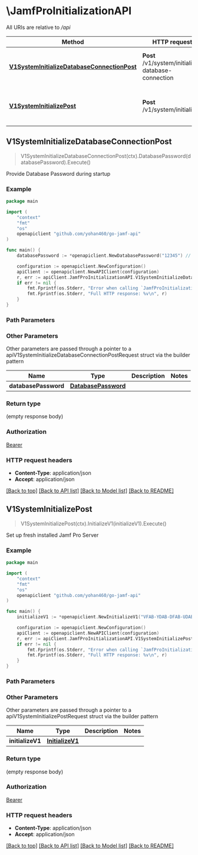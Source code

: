 # \JamfProInitializationAPI

All URIs are relative to */api*

Method | HTTP request | Description
------------- | ------------- | -------------
[**V1SystemInitializeDatabaseConnectionPost**](JamfProInitializationAPI.md#V1SystemInitializeDatabaseConnectionPost) | **Post** /v1/system/initialize-database-connection | Provide Database Password during startup 
[**V1SystemInitializePost**](JamfProInitializationAPI.md#V1SystemInitializePost) | **Post** /v1/system/initialize | Set up fresh installed Jamf Pro Server 



## V1SystemInitializeDatabaseConnectionPost

> V1SystemInitializeDatabaseConnectionPost(ctx).DatabasePassword(databasePassword).Execute()

Provide Database Password during startup 



### Example

```go
package main

import (
    "context"
    "fmt"
    "os"
    openapiclient "github.com/yohan460/go-jamf-api"
)

func main() {
    databasePassword := *openapiclient.NewDatabasePassword("12345") // DatabasePassword | 

    configuration := openapiclient.NewConfiguration()
    apiClient := openapiclient.NewAPIClient(configuration)
    r, err := apiClient.JamfProInitializationAPI.V1SystemInitializeDatabaseConnectionPost(context.Background()).DatabasePassword(databasePassword).Execute()
    if err != nil {
        fmt.Fprintf(os.Stderr, "Error when calling `JamfProInitializationAPI.V1SystemInitializeDatabaseConnectionPost``: %v\n", err)
        fmt.Fprintf(os.Stderr, "Full HTTP response: %v\n", r)
    }
}
```

### Path Parameters



### Other Parameters

Other parameters are passed through a pointer to a apiV1SystemInitializeDatabaseConnectionPostRequest struct via the builder pattern


Name | Type | Description  | Notes
------------- | ------------- | ------------- | -------------
 **databasePassword** | [**DatabasePassword**](DatabasePassword.md) |  | 

### Return type

 (empty response body)

### Authorization

[Bearer](../README.md#Bearer)

### HTTP request headers

- **Content-Type**: application/json
- **Accept**: application/json

[[Back to top]](#) [[Back to API list]](../README.md#documentation-for-api-endpoints)
[[Back to Model list]](../README.md#documentation-for-models)
[[Back to README]](../README.md)


## V1SystemInitializePost

> V1SystemInitializePost(ctx).InitializeV1(initializeV1).Execute()

Set up fresh installed Jamf Pro Server 



### Example

```go
package main

import (
    "context"
    "fmt"
    "os"
    openapiclient "github.com/yohan460/go-jamf-api"
)

func main() {
    initializeV1 := *openapiclient.NewInitializeV1("VFAB-YDAB-DFAB-UDAB-DEAB-EFAB-ABAB-DEAB", "Jamf", false, "admin", "12345", "https://jamf.jamfcloud.com") // InitializeV1 | 

    configuration := openapiclient.NewConfiguration()
    apiClient := openapiclient.NewAPIClient(configuration)
    r, err := apiClient.JamfProInitializationAPI.V1SystemInitializePost(context.Background()).InitializeV1(initializeV1).Execute()
    if err != nil {
        fmt.Fprintf(os.Stderr, "Error when calling `JamfProInitializationAPI.V1SystemInitializePost``: %v\n", err)
        fmt.Fprintf(os.Stderr, "Full HTTP response: %v\n", r)
    }
}
```

### Path Parameters



### Other Parameters

Other parameters are passed through a pointer to a apiV1SystemInitializePostRequest struct via the builder pattern


Name | Type | Description  | Notes
------------- | ------------- | ------------- | -------------
 **initializeV1** | [**InitializeV1**](InitializeV1.md) |  | 

### Return type

 (empty response body)

### Authorization

[Bearer](../README.md#Bearer)

### HTTP request headers

- **Content-Type**: application/json
- **Accept**: application/json

[[Back to top]](#) [[Back to API list]](../README.md#documentation-for-api-endpoints)
[[Back to Model list]](../README.md#documentation-for-models)
[[Back to README]](../README.md)

